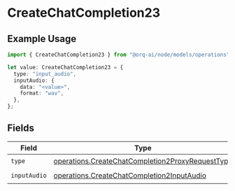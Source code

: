 # CreateChatCompletion23

## Example Usage

```typescript
import { CreateChatCompletion23 } from "@orq-ai/node/models/operations";

let value: CreateChatCompletion23 = {
  type: "input_audio",
  inputAudio: {
    data: "<value>",
    format: "wav",
  },
};
```

## Fields

| Field                                                                                                                | Type                                                                                                                 | Required                                                                                                             | Description                                                                                                          |
| -------------------------------------------------------------------------------------------------------------------- | -------------------------------------------------------------------------------------------------------------------- | -------------------------------------------------------------------------------------------------------------------- | -------------------------------------------------------------------------------------------------------------------- |
| `type`                                                                                                               | [operations.CreateChatCompletion2ProxyRequestType](../../models/operations/createchatcompletion2proxyrequesttype.md) | :heavy_check_mark:                                                                                                   | N/A                                                                                                                  |
| `inputAudio`                                                                                                         | [operations.CreateChatCompletion2InputAudio](../../models/operations/createchatcompletion2inputaudio.md)             | :heavy_check_mark:                                                                                                   | N/A                                                                                                                  |